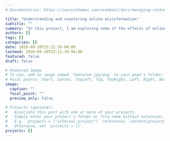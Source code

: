 ```yaml
---
# Documentation: https://sourcethemes.com/academic/docs/managing-content/

title: "Understanding and countering online misinformation"
subtitle: ""
summary: "In this project, I am exploring some of the effects of online misinformation on outcomes such as political and media polarization, as well as investigate factors — both individual-level and contextual — that promote or diminish the effect of misinformation.  There are significant theoretical and empirical gaps in our understanding of the mechanisms by which misinformation affects various outcomes such as factual beliefs, public opinions, political and social indicators and how that process varies across individuals and in different contexts. My research aims to address these gaps. Further, I am interested in examining how individuals interpret corrective information and respond to narratives countering misperceptions."
authors: []
tags: []
categories: []
date: 2020-09-20T23:12:39-04:00
lastmod: 2020-09-20T23:12:39-04:00
featured: false
draft: false

# Featured image
# To use, add an image named `featured.jpg/png` to your page's folder.
# Focal points: Smart, Center, TopLeft, Top, TopRight, Left, Right, BottomLeft, Bottom, BottomRight.
image:
  caption: ""
  focal_point: ""
  preview_only: false

# Projects (optional).
#   Associate this post with one or more of your projects.
#   Simply enter your project's folder or file name without extension.
#   E.g. `projects = ["internal-project"]` references `content/project/deep-learning/index.md`.
#   Otherwise, set `projects = []`.
projects: []
---
```

